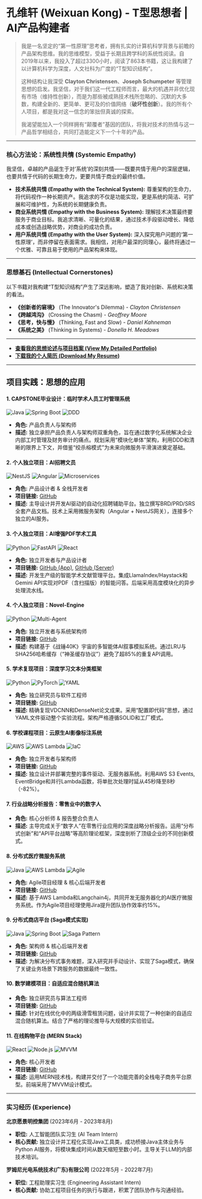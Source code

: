 # 孔维轩 (Weixuan Kong) - T型思想者 | AI产品构建者

> 我是一名坚定的“第一性原理”思考者，拥有扎实的计算机科学背景与前瞻的产品架构思维。我的思维模型，受益于长期且跨学科的系统性阅读。自2019年以来，我投入了超过3300小时，阅读了863本书籍，这让我构建了以计算机科学为深度，人文社科为广度的“T型知识结构”。
> 
> 这种结构让我深受 **Clayton Christensen**、**Joseph Schumpeter** 等管理思想的启发。我坚信，对于我们这一代工程师而言，最大的机遇并非优化现有市场（维持性创新），而是为那些被成熟技术栈所忽略的、沉默的大多数，构建全新的、更简单、更可及的价值网络（**破坏性创新**）。我的所有个人项目，都是我对这一信念的笨拙但真诚的探索。
> 
> 我渴望能加入一个同样拥有“颠覆者”基因的团队，将我对技术的热情与这一产品哲学相结合，共同打造能定义下一个十年的产品。

---

### 核心方法论：系统性共情 (Systemic Empathy)

我坚信，卓越的产品诞生于对‘系统’的深刻共情——既要共情于用户的深层逻辑，也要共情于代码的长期生命力，更要共情于商业的最终价值。

*   **技术系统共情 (Empathy with the Technical System):** 尊重架构的生命力，将代码视作一种长期资产。我追求的不仅是功能实现，更是系统的简洁、可扩展和可维护性，为系统的长期健康负责。
*   **商业系统共情 (Empathy with the Business System):** 理解技术决策最终要服务于商业目标。我追求清晰、可量化的结果，通过技术手段驱动增长、降低成本或创造战略优势，对商业的成功负责。
*   **用户系统共情 (Empathy with the User System):** 深入探究用户问题的‘第一性原理’，而非停留在表面需求。我相信，对用户最深的同理心，最终将通过一个优雅、可靠且易于使用的产品架构来体现。

---

### 思想基石 (Intellectual Cornerstones)

以下书籍对我构建“T型知识结构”产生了深远影响，塑造了我对创新、系统和决策的看法。

*   **《创新者的窘境》** (The Innovator's Dilemma) - *Clayton Christensen*
*   **《跨越鸿沟》** (Crossing the Chasm) - *Geoffrey Moore*
*   **《思考，快与慢》** (Thinking, Fast and Slow) - *Daniel Kahneman*
*   **《系统之美》** (Thinking in Systems) - *Donella H. Meadows*

---

*   [**查看我的思想论述与项目档案 (View My Detailed Portfolio)**](https://jackela.github.io/Jackela/)
*   [**下载我的个人简历 (Download My Resume)**](https://github.com/Jackela/Jackela/raw/main/简历.pdf)

---

## 项目实践：思想的应用

#### 1. CAPSTONE毕业设计：临时学术人员工时管理系统
![Java](https://img.shields.io/badge/Java-ED8B00?logo=openjdk&logoColor=white) ![Spring Boot](https://img.shields.io/badge/Spring_Boot-6DB33F?logo=spring-boot&logoColor=white) ![DDD](https://img.shields.io/badge/DDD-Architecture-blue)
*   **角色:** 产品负责人与架构师
*   **描述:** 独立承担产品负责人与架构师双重角色，旨在通过数字化系统解决企业内部工时管理及财务审计的痛点。规划采用“模块化单体”架构，利用DDD和清晰的限界上下文，并借鉴“绞杀榕模式”为未来向微服务平滑演进奠定基础。

#### 2. 个人独立项目：AI招聘文员
![NestJS](https://img.shields.io/badge/NestJS-E0234E?logo=nestjs&logoColor=white) ![Angular](https://img.shields.io/badge/Angular-DD0031?logo=angular&logoColor=white) ![Microservices](https://img.shields.io/badge/Microservices-Architecture-blue)
*   **角色:** 产品设计者 & 全栈开发者
*   **项目链接:** [GitHub](https://github.com/Jackela/ai-recruitment-clerk)
*   **描述:** 主导设计并开发AI驱动的自动化招聘辅助平台。独立撰写BRD/PRD/SRS全套产品文档。技术上采用微服务架构（Angular + NestJS网关），连接多个独立的AI服务。

#### 3. 个人独立项目：AI增强PDF学术工具
![Python](https://img.shields.io/badge/Python-3776AB?logo=python&logoColor=white) ![FastAPI](https://img.shields.io/badge/FastAPI-009688?logo=fastapi&logoColor=white) ![React](https://img.shields.io/badge/React-20232A?logo=react&logoColor=61DAFB)
*   **角色:** 独立开发者与产品设计者
*   **项目链接:** [GitHub (App)](https://github.com/Jackela/ai_enhanced_pdf_scholar), [GitHub (Server)](https://github.com/Jackela/mcp-academic-rag-server)
*   **描述:** 开发生产级的智能学术文献管理平台。集成LlamaIndex/Haystack和Gemini API实现对PDF（含扫描版）的智能问答。后端采用高度模块化的异步处理流水线。

#### 4. 个人独立项目：Novel-Engine
![Python](https://img.shields.io/badge/Python-3776AB?logo=python&logoColor=white) ![Multi-Agent](https://img.shields.io/badge/Multi_Agent-System-blue)
*   **角色:** 独立开发者与系统架构师
*   **项目链接:** [GitHub](https://github.com/Jackela/Novel-Engine)
*   **描述:** 构建基于《战锤40K》宇宙的多智能体AI叙事模拟系统。通过LRU与SHA256哈希缓存（“神圣缓存协议”）避免了超85%的重复API调用。

#### 5. 学术复现项目：深度学习文本分类框架
![Python](https://img.shields.io/badge/Python-3776AB?logo=python&logoColor=white) ![PyTorch](https://img.shields.io/badge/PyTorch-EE4C2C?logo=pytorch&logoColor=white) ![YAML](https://img.shields.io/badge/YAML-CB171E?logo=yaml&logoColor=white)
*   **角色:** 独立研究员与软件工程师
*   **项目链接:** [GitHub](https://github.com/Jackela/Project5)
*   **描述:** 精确复现VDCNN和DenseNet论文成果。采用“配置即代码”思想，通过YAML文件驱动整个实验流程。架构严格遵循SOLID和工厂模式。

#### 6. 学校课程项目：云原生AI影像标注系统
![AWS](https://img.shields.io/badge/AWS-232F3E?logo=amazonaws&logoColor=white) ![AWS Lambda](https://img.shields.io/badge/Lambda-FF9900?logo=aws-lambda&logoColor=white) ![IaC](https://img.shields.io/badge/IaC-CloudFormation-orange)
*   **角色:** 独立开发者与架构师
*   **项目链接:** [GitHub](https://github.com/Jackela/COMP5349)
*   **描述:** 独立设计并部署完整的事件驱动、无服务器系统。利用AWS S3 Events, EventBridge和并行Lambda函数，将单批次处理时延从45秒降至8秒（-82%）。

#### 7. 行业战略分析报告：零售业中的数字人
*   **角色:** 核心分析师 & 报告整合负责人
*   **描述:** 主导完成关于“数字人”在零售行业应用的深度战略分析报告。运用“分布式创新”和“API平台战略”等高阶理论框架，深度剖析了顶级企业的不同创新模式。

#### 8. 分布式医疗微服务系统
![Java](https://img.shields.io/badge/Java-ED8B00?logo=openjdk&logoColor=white) ![AWS Lambda](https://img.shields.io/badge/Lambda-FF9900?logo=aws-lambda&logoColor=white) ![Agile](https://img.shields.io/badge/Agile-Jira-blue)
*   **角色:** Agile项目经理 & 核心后端开发者
*   **项目链接:** [GitHub](https://github.com/Jackela/ELEC5620-Doctor-Service)
*   **描述:** 基于AWS Lambda和Langchain4j，共同开发无服务器化的AI医疗微服务系统。作为Agile项目经理使用Jira提升团队协作效率约15%。

#### 9. 分布式商店平台 (Saga模式实现)
![Java](https://img.shields.io/badge/Java-ED8B00?logo=openjdk&logoColor=white) ![Spring Boot](https://img.shields.io/badge/Spring_Boot-6DB33F?logo=spring-boot&logoColor=white) ![Saga Pattern](https://img.shields.io/badge/Saga-Pattern-blue)
*   **角色:** 架构师 & 核心后端开发者
*   **项目链接:** [GitHub](https://github.com/Jackela/sydney-comp5348-group-project-showcase)
*   **描述:** 为解决分布式事务难题，深入研究并手动设计、实现了Saga模式，确保了关键业务场景下跨服务的数据最终一致性。

#### 10. 数学建模项目：自适应混合随机算法
*   **角色:** 独立研究员与算法工程师
*   **项目链接:** [GitHub](https://github.com/Jackela/CS29)
*   **描述:** 针对在线优化中的两级滑雪租赁问题，设计并实现了一种创新的自适应混合随机算法。结合了严格的理论推导与大规模的实验验证。

#### 11. 在线购物平台 (MERN Stack)
![React](https://img.shields.io/badge/React-20232A?logo=react&logoColor=61DAFB) ![Node.js](https://img.shields.io/badge/Node.js-43853D?logo=node.js&logoColor=white) ![MVVM](https://img.shields.io/badge/MVVM-Architecture-blue)
*   **角色:** 核心开发者
*   **项目链接:** [GitHub](https://github.com/Jackela/sydney-tut9-g5-oldphonesales-showcase)
*   **描述:** 运用MERN技术栈，构建并交付了一个功能完善的全栈电子商务平台原型。前端采用了MVVM设计模式。

---
### 实习经历 (Experience)

**北京愿景明控集团** (2023年6月 - 2023年8月)
*   **职位:** 人工智能团队实习生 (AI Team Intern)
*   **核心贡献:** 独立设计并工程化实现Java工具类，成功桥接Java主体业务与Python AI服务，将模块集成时间从数天缩短至数小时。主导关于LLM的内部技术培训。

**罗姆尼光电系统技术(广东)有限公司** (2022年5月 - 2022年7月)
*   **职位:** 工程助理实习生 (Engineering Assistant Intern)
*   **核心贡献:** 协助工程项目任务的执行与跟进，积累了团队协作与沟通经验。
